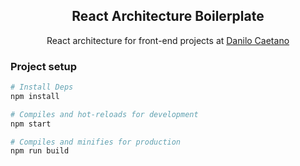 <p align="center">
  <h2 align="center">
    React Architecture Boilerplate
  </h2>
  <p align="center">
    React architecture for front-end projects at <a href="https://danilocaetano.com">Danilo Caetano</a>
  </p>
</p>

### Project setup

```sh
# Install Deps
npm install

# Compiles and hot-reloads for development
npm start

# Compiles and minifies for production
npm run build
```